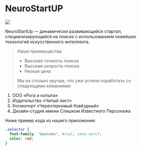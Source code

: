 # NeuroStartUP
>
![](https://netology-code.github.io/git-homeworks/introduction/assets/logo.png)

 NeuroStartUp — динамически развивающийся стартап, специализирующийся на поиске с использованием новейших технологий искусственного интеллекта.

> Наши преимущества:

> * Высокая точность поиска
> * Высокая скорость поиска
> * Низкая цена
>
> Мы на столько крутые, что уже успели поработать со следующими команиями:

1. ООО «Рога и копыта»
2. Издательство «Читый лист»
3. Космопорт «Черезтерновый Кзвёздный»
4. Дизайн-студия имени Слишком Известного Персонажа

Ниже пример кода из нашего приложения:

```css
.selector {
  font-family: "Awesome", Arial, sans-serif;
  color: red;
}
```